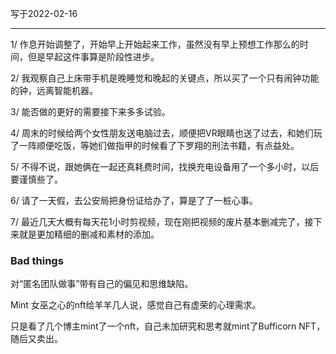 写于2022-02-16

-----

1/ 作息开始调整了，开始早上开始起来工作，虽然没有早上预想工作那么的时间，但是早起这件事算是阶段性进步。

2/ 我观察自己上床带手机是晚睡觉和晚起的关键点，所以买了一个只有闹钟功能的钟，远离智能机器。

3/ 能否做的更好的需要接下来多多试验。

4/ 周末的时候给两个女性朋友送电脑过去，顺便把VR眼睛也送了过去，和她们玩了一阵顺便吃饭，等她们做指甲的时候看了下罗翔的刑法书籍，有点益处。

5/ 不得不说，跟她俩在一起还真耗费时间，找换充电设备用了一个多小时，以后要谨慎些了。

6/ 请了一天假，去公安局把身份证给办了，算是了了一桩心事。

7/ 最近几天大概有每天花1小时剪视频，现在刚把视频的废片基本删减完了，接下来就是更加精细的删减和素材的添加。

### Bad things
对“匿名团队做事”带有自己的偏见和思维缺陷。

Mint 女巫之心的nft给羊羊几人说，感觉自己有虚荣的心理需求。

只是看了几个博主mint了一个nft，自己未加研究和思考就mint了Bufficorn NFT，随后又卖出。




